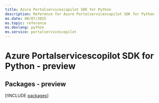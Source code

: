 ```yaml
---
title: Azure Portalservicescopilot SDK for Python
description: Reference for Azure Portalservicescopilot SDK for Python
ms.date: 08/07/2025
ms.topic: reference
ms.devlang: python
ms.service: portalservicescopilot
---
```

# Azure Portalservicescopilot SDK for Python - preview
## Packages - preview
[!INCLUDE [packages](portalservicescopilot-index.md)]